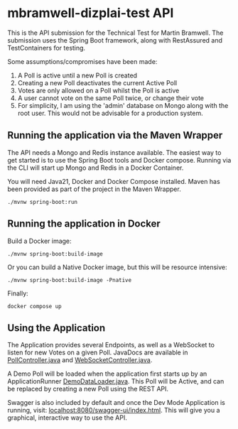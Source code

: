 # mbramwell-dizplai-test API

This is the API submission for the Technical Test for Martin Bramwell.
The submission uses the Spring Boot framework, along with RestAssured and TestContainers for testing.

Some assumptions/compromises have been made:
1. A Poll is active until a new Poll is created
2. Creating a new Poll deactivates the current Active Poll
3. Votes are only allowed on a Poll whilst the Poll is active
4. A user cannot vote on the same Poll twice, or change their vote
5. For simplicity, I am using the 'admin' database on Mongo along with the root user. This would not be advisable for a production system.

## Running the application via the Maven Wrapper

The API needs a Mongo and Redis instance available. The easiest way to get started is to use the Spring Boot tools and Docker compose.
Running via the CLI will start up Mongo and Redis in a Docker Container.

You will need Java21, Docker and Docker Compose installed.
Maven has been provided as part of the project in the Maven Wrapper.

```shell script
./mvnw spring-boot:run
```

## Running the application in Docker

Build a Docker image:
```shell script
./mvnw spring-boot:build-image
```

Or you can build a Native Docker image, but this will be resource intensive:
```shell script
./mvnw spring-boot:build-image -Pnative
```

Finally:
```shell script
docker compose up
```

## Using the Application

The Application provides several Endpoints, as well as a WebSocket to listen for new Votes on a given Poll.
JavaDocs are available in
[PollController.java](src/main/java/uk/co/mgbramwell/polling/api/PollController.java) and 
[WebSocketController.java](src/main/java/uk/co/mgbramwell/polling/api/websocket/WebSocketController.java).

A Demo Poll will be loaded when the application first starts up by an ApplicationRunner
[DemoDataLoader.java](src/main/java/uk/co/mgbramwell/polling/api/DemoDataLoader.java). This Poll will be Active,
and can be replaced by creating a new Poll using the REST API.

Swagger is also included by default and once the Dev Mode Application is running, visit:
[localhost:8080/swagger-ui/index.html](localhost:8080/swagger-ui/index.html). This will give you a graphical, interactive way to use
the API.